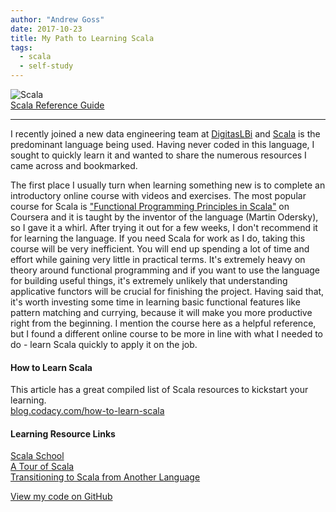 ```yaml
---
author: "Andrew Goss"
date: 2017-10-23
title: My Path to Learning Scala
tags:
  - scala
  - self-study
---
```

![Scala](/img/post/scala.png "Scala")<br>
<a href="/docs/scala_reference_guide.pdf" target="_blank">Scala Reference Guide</a>
<hr>

I recently joined a new data engineering team at <a href="http://www.digitaslbi.com/us" target="_blank">DigitasLBi</a> and <a href="http://scala-lang.org" target="_blank">Scala</a> is the predominant language being used. Having never coded in this language, I sought to quickly learn it and wanted to share the numerous resources I came across and bookmarked.

The first place I usually turn when learning something new is to complete an introductory online course with videos and exercises. The most popular course for Scala is <a href="https://www.coursera.org/learn/progfun1" target="_blank">"Functional Programming Principles in Scala"</a> on Coursera and it is taught by the inventor of the language (Martin Odersky), so I gave it a whirl. After trying it out for a few weeks, I don't recommend it for learning the language. If you need Scala for work as I do, taking this course will be very inefficient. You will end up spending a lot of time and effort while gaining very little in practical terms. It's extremely heavy on theory around functional programming and if you want to use the language for building useful things, it's extremely unlikely that understanding applicative functors will be crucial for finishing the project. Having said that, it's worth investing some time in learning basic functional features like pattern matching and currying, because it will make you more productive right from the beginning. I mention the course here as a helpful reference, but I found a different online course to be more in line with what I needed to do - learn Scala quickly to apply it on the job.

#### How to Learn Scala
This article has a great compiled list of Scala resources to kickstart your learning.<br>
<a href="https://blog.codacy.com/how-to-learn-scala-cb53c5eb5ff6" target="_blank">blog.codacy.com/how-to-learn-scala</a>

#### Learning Resource Links
<a href="http://twitter.github.io/scala_school" target="_blank">Scala School</a><br>
<a href="http://docs.scala-lang.org/tour/tour-of-scala.html" target="_blank">A Tour of Scala</a><br>
<a href="https://blog.redelastic.com/transitioning-to-scala-d1818f25b2b7" target="_blank">Transitioning to Scala from Another Language</a>

<a href="https://github.com/andrewrgoss/coursera-func-prog-scala" class="btn" target="_blank">View my code on GitHub</a>